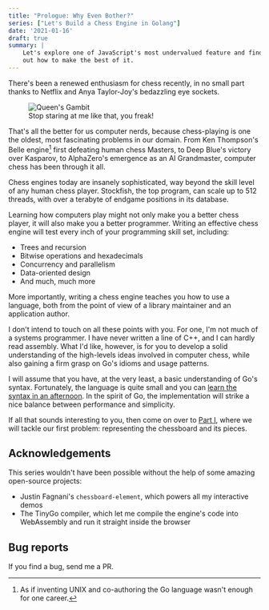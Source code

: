 ```yaml
---
title: "Prologue: Why Even Bother?"
series: ["Let's Build a Chess Engine in Golang"]
date: '2021-01-16'
draft: true
summary: |
    Let's explore one of JavaScript's most undervalued feature and find
    out how to make the best of it.
---
```

There's been a renewed enthusiasm for chess recently, in no small part thanks to Netflix and Anya Taylor-Joy's bedazzling eye sockets.

<figure class='hanging left'>
    <img src="https://d1qxviojg2h5lt.cloudfront.net/images/01EN3E1TKV6M1S4K7ATJHRTAS4/gambit.jpg" alt="Queen's Gambit" />
    <figcaption>Stop staring at me like that, you freak!</figcaption>
</figure>


That's all the better for us computer nerds, because chess-playing is one the oldest, most fascinating problems in our domain. From Ken Thompson's Belle engine[^ken] first defeating human chess Masters, to Deep Blue's victory over Kasparov, to AlphaZero's emergence as an AI Grandmaster, computer chess has been through it all.

Chess engines today are insanely sophisticated, way beyond the skill level of any human chess player. Stockfish, the top program, can scale up to 512 threads, with over a terabyte of endgame positions in its database.

Learning how computers play might not only make you a better chess player, it will also make you a better programmer. Writing an effective chess engine will test every inch of your programming skill set, including:

<div class='two-cols'>

* Trees and recursion
* Bitwise operations and hexadecimals
* Concurrency and parallelism
* Data-oriented design
* And much, much more
</div>

More importantly, writing a chess engine teaches you how to use a language, both from the point of view of a library maintainer and an application author.

I don't intend to touch on all these points with you. For one, I'm not much of a systems programmer. I have never written a line of C++, and I can hardly read assembly. What I'd like, however, is for you to develop a solid understanding of the high-levels ideas involved in computer chess, while also gaining a firm grasp on Go's idioms and usage patterns.

I will assume that you have, at the very least, a basic understanding of Go's syntax. Fortunately, the language is quite small and you can [learn the syntax in an afternoon](http://tour.golang.org). In the spirit of Go, the implementation will strike a nice balance between performance and simplicity.

If all that sounds interesting to you, then come on over to [Part I](../squares-and-pieces), where we will tackle our first problem: representing the chessboard and its pieces.

## Acknowledgements

This series wouldn't have been possible without the help of some amazing open-source projects:

* Justin Fagnani's `chessboard-element`, which powers all my interactive demos
* The TinyGo compiler, which let me compile the engine's code into WebAssembly and run it straight inside the browser

## Bug reports

If you find a bug, send me a PR.

[^ken]: As if inventing UNIX and co-authoring the Go language wasn't enough for one career.
